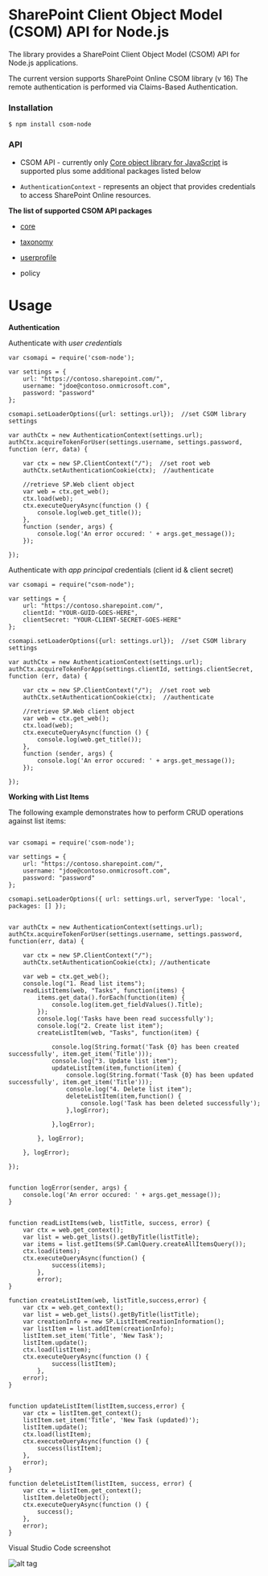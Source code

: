 # SharePoint Client Object Model (CSOM) API for Node.js

The library provides a SharePoint Client Object Model (CSOM) API for Node.js applications.  

The current version supports SharePoint Online CSOM library (v 16) The remote authentication is performed via Claims-Based Authentication.

### Installation

`$ npm install csom-node`


### API


 - CSOM API - currently only [Core object library for JavaScript](https://msdn.microsoft.com/en-us/library/office/jj193050.aspx) is supported plus some additional packages listed below 

 - `AuthenticationContext` - represents an object that provides credentials to access SharePoint Online resources.


**The list of supported CSOM API packages**

 - [core](https://msdn.microsoft.com/en-us/library/office/jj193050.aspx)

 - [taxonomy](https://msdn.microsoft.com/en-us/library/office/jj857114.aspx)

 - [userprofile](https://msdn.microsoft.com/en-us/library/office/jj628683.aspx)

 - policy

# Usage

**Authentication**

Authenticate with _user credentials_


````
var csomapi = require('csom-node');

var settings = {
    url: "https://contoso.sharepoint.com/",
    username: "jdoe@contoso.onmicrosoft.com",
    password: "password"
};

csomapi.setLoaderOptions({url: settings.url});  //set CSOM library settings

var authCtx = new AuthenticationContext(settings.url);
authCtx.acquireTokenForUser(settings.username, settings.password, function (err, data) {
    
    var ctx = new SP.ClientContext("/");  //set root web
    authCtx.setAuthenticationCookie(ctx);  //authenticate
    
    //retrieve SP.Web client object
    var web = ctx.get_web();
    ctx.load(web);
    ctx.executeQueryAsync(function () {
        console.log(web.get_title());
    },
    function (sender, args) {
        console.log('An error occured: ' + args.get_message());
    });
      
});

````

Authenticate with _app principal_ credentials (client id & client secret)

````
var csomapi = require("csom-node");
 
var settings = {
    url: "https://contoso.sharepoint.com/",
    clientId: "YOUR-GUID-GOES-HERE",
    clientSecret: "YOUR-CLIENT-SECRET-GOES-HERE"
};
 
csomapi.setLoaderOptions({url: settings.url});  //set CSOM library settings
 
var authCtx = new AuthenticationContext(settings.url);
authCtx.acquireTokenForApp(settings.clientId, settings.clientSecret, function (err, data) {
    
    var ctx = new SP.ClientContext("/");  //set root web
    authCtx.setAuthenticationCookie(ctx);  //authenticate
    
    //retrieve SP.Web client object
    var web = ctx.get_web();
    ctx.load(web);
    ctx.executeQueryAsync(function () {
        console.log(web.get_title());
    },
    function (sender, args) {
        console.log('An error occured: ' + args.get_message());
    });
      
});

````

**Working with List Items**

The following example demonstrates how to perform CRUD operations against list items:    


````

var csomapi = require('csom-node');

var settings = {
    url: "https://contoso.sharepoint.com/",
    username: "jdoe@contoso.onmicrosoft.com",
    password: "password"
};

csomapi.setLoaderOptions({ url: settings.url, serverType: 'local', packages: [] });


var authCtx = new AuthenticationContext(settings.url);
authCtx.acquireTokenForUser(settings.username, settings.password, function(err, data) {

    var ctx = new SP.ClientContext("/");
    authCtx.setAuthenticationCookie(ctx); //authenticate

    var web = ctx.get_web();
    console.log("1. Read list items");
    readListItems(web, "Tasks", function(items) {
        items.get_data().forEach(function(item) {
            console.log(item.get_fieldValues().Title);
        });
        console.log('Tasks have been read successfully');
        console.log("2. Create list item");
        createListItem(web, "Tasks", function(item) {

            console.log(String.format('Task {0} has been created successfully', item.get_item('Title')));
            console.log("3. Update list item");
            updateListItem(item,function(item) {
                console.log(String.format('Task {0} has been updated successfully', item.get_item('Title')));
                console.log("4. Delete list item");
                deleteListItem(item,function() {
                    console.log('Task has been deleted successfully');
                },logError);

            },logError);
            
        }, logError);

    }, logError);

});


function logError(sender, args) {
    console.log('An error occured: ' + args.get_message());
}


function readListItems(web, listTitle, success, error) {
    var ctx = web.get_context();
    var list = web.get_lists().getByTitle(listTitle);
    var items = list.getItems(SP.CamlQuery.createAllItemsQuery());
    ctx.load(items);
    ctx.executeQueryAsync(function() {
            success(items);
        },
        error);
}

function createListItem(web, listTitle,success,error) {
    var ctx = web.get_context();
    var list = web.get_lists().getByTitle(listTitle);
    var creationInfo = new SP.ListItemCreationInformation();
    var listItem = list.addItem(creationInfo);
    listItem.set_item('Title', 'New Task');
    listItem.update();
    ctx.load(listItem);
    ctx.executeQueryAsync(function () {
            success(listItem);
        },
    error);
}


function updateListItem(listItem,success,error) {
    var ctx = listItem.get_context();
    listItem.set_item('Title', 'New Task (updated)');
    listItem.update();
    ctx.load(listItem);
    ctx.executeQueryAsync(function () {
        success(listItem);
    },
    error);
}

function deleteListItem(listItem, success, error) {
    var ctx = listItem.get_context();
    listItem.deleteObject();
    ctx.executeQueryAsync(function () {
        success();
    },
    error);
}

````


Visual Studio Code screenshot

![alt tag](https://vgrem.files.wordpress.com/2016/01/csomnode_vscode.png)
